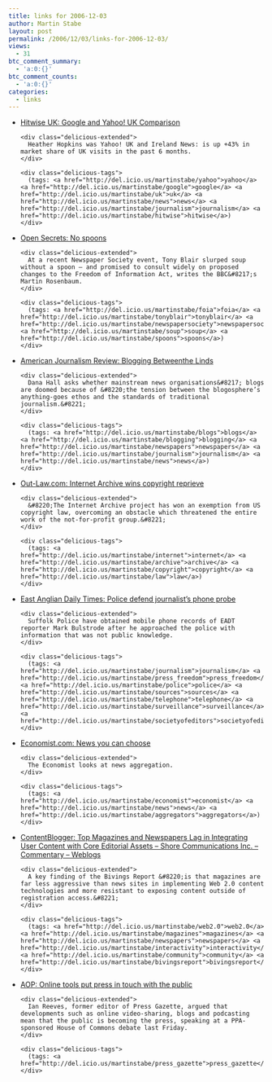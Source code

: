 ```yaml
---
title: links for 2006-12-03
author: Martin Stabe
layout: post
permalink: /2006/12/03/links-for-2006-12-03/
views:
  - 31
btc_comment_summary:
  - 'a:0:{}'
btc_comment_counts:
  - 'a:0:{}'
categories:
  - links
---
```

<ul class="delicious">
  <li>
    <div class="delicious-link">
      <a href="http://weblogs.hitwise.com/heather-hopkins/2006/11/google_and_yahoo_uk_comparison.html">Hitwise UK: Google and Yahoo! UK Comparison</a>
    </div>
    
    <div class="delicious-extended">
      Heather Hopkins was Yahoo! UK and Ireland News: is up +43% in market share of UK visits in the past 6 months.
    </div>
    
    <div class="delicious-tags">
      (tags: <a href="http://del.icio.us/martinstabe/yahoo">yahoo</a> <a href="http://del.icio.us/martinstabe/google">google</a> <a href="http://del.icio.us/martinstabe/uk">uk</a> <a href="http://del.icio.us/martinstabe/news">news</a> <a href="http://del.icio.us/martinstabe/journalism">journalism</a> <a href="http://del.icio.us/martinstabe/hitwise">hitwise</a>)
    </div>
  </li>
  
  <li>
    <div class="delicious-link">
      <a href="http://www.bbc.co.uk/blogs/opensecrets/2006/11/no_spoons.html">Open Secrets: No spoons</a>
    </div>
    
    <div class="delicious-extended">
      At a recent Newspaper Society event, Tony Blair slurped soup without a spoon — and promised to consult widely on proposed changes to the Freedom of Information Act, writes the BBC&#8217;s Martin Rosenbaum.
    </div>
    
    <div class="delicious-tags">
      (tags: <a href="http://del.icio.us/martinstabe/foia">foia</a> <a href="http://del.icio.us/martinstabe/tonyblair">tonyblair</a> <a href="http://del.icio.us/martinstabe/newspapersociety">newspapersociety</a> <a href="http://del.icio.us/martinstabe/soup">soup</a> <a href="http://del.icio.us/martinstabe/spoons">spoons</a>)
    </div>
  </li>
  
  <li>
    <div class="delicious-link">
      <a href="http://www.ajr.org/Article.asp?id=4269">American Journalism Review: Blogging Betweenthe Linds</a>
    </div>
    
    <div class="delicious-extended">
      Dana Hall asks whether mainstream news organisations&#8217; blogs are doomed because of &#8220;the tension between the blogosphere’s anything-goes ethos and the standards of traditional journalism.&#8221;
    </div>
    
    <div class="delicious-tags">
      (tags: <a href="http://del.icio.us/martinstabe/blogs">blogs</a> <a href="http://del.icio.us/martinstabe/blogging">blogging</a> <a href="http://del.icio.us/martinstabe/newspapers">newspapers</a> <a href="http://del.icio.us/martinstabe/journalism">journalism</a> <a href="http://del.icio.us/martinstabe/news">news</a>)
    </div>
  </li>
  
  <li>
    <div class="delicious-link">
      <a href="http://www.theregister.co.uk/2006/12/01/internet_archive_copyright_reprieve/">Out-Law.com: Internet Archive wins copyright reprieve</a>
    </div>
    
    <div class="delicious-extended">
      &#8220;The Internet Archive project has won an exemption from US copyright law, overcoming an obstacle which threatened the entire work of the not-for-profit group.&#8221;
    </div>
    
    <div class="delicious-tags">
      (tags: <a href="http://del.icio.us/martinstabe/internet">internet</a> <a href="http://del.icio.us/martinstabe/archive">archive</a> <a href="http://del.icio.us/martinstabe/copyright">copyright</a> <a href="http://del.icio.us/martinstabe/law">law</a>)
    </div>
  </li>
  
  <li>
    <div class="delicious-link">
      <a href="http://www.eadt.co.uk/content/eadt/news/story.aspx?brand=EADOnline&#038;category=News&#038;tBrand=EADOnline&#038;tCategory=News&#038;itemid=IPED30%20Nov%202006%2019%3A37%3A49%3A537">East Anglian Daily Times: Police defend journalist&#8217;s phone probe</a>
    </div>
    
    <div class="delicious-extended">
      Suffolk Police have obtained mobile phone records of EADT reporter Mark Bulstrode after he approached the police with information that was not public knowledge.
    </div>
    
    <div class="delicious-tags">
      (tags: <a href="http://del.icio.us/martinstabe/journalism">journalism</a> <a href="http://del.icio.us/martinstabe/press_freedom">press_freedom</a> <a href="http://del.icio.us/martinstabe/police">police</a> <a href="http://del.icio.us/martinstabe/sources">sources</a> <a href="http://del.icio.us/martinstabe/telephone">telephone</a> <a href="http://del.icio.us/martinstabe/surveillance">surveillance</a> <a href="http://del.icio.us/martinstabe/societyofeditors">societyofeditors</a>)
    </div>
  </li>
  
  <li>
    <div class="delicious-link">
      <a href="http://www.economist.com/printedition/displayStory.cfm?story_id=8312292&#038;fsrc=RSS">Economist.com: News you can choose</a>
    </div>
    
    <div class="delicious-extended">
      The Economist looks at news aggregation.
    </div>
    
    <div class="delicious-tags">
      (tags: <a href="http://del.icio.us/martinstabe/economist">economist</a> <a href="http://del.icio.us/martinstabe/news">news</a> <a href="http://del.icio.us/martinstabe/aggregators">aggregators</a>)
    </div>
  </li>
  
  <li>
    <div class="delicious-link">
      <a href="http://www.shore.com/commentary/weblogs/2006/12/by-numbers-top-magazines-and.html">ContentBlogger: Top Magazines and Newspapers Lag in Integrating User Content with Core Editorial Assets &#8211; Shore Communications Inc. &#8211; Commentary &#8211; Weblogs</a>
    </div>
    
    <div class="delicious-extended">
      A key finding of the Bivings Report &#8220;is that magazines are far less aggressive than news sites in implementing Web 2.0 content technologies and more resistant to exposing content outside of registration access.&#8221;
    </div>
    
    <div class="delicious-tags">
      (tags: <a href="http://del.icio.us/martinstabe/web2.0">web2.0</a> <a href="http://del.icio.us/martinstabe/magazines">magazines</a> <a href="http://del.icio.us/martinstabe/newspapers">newspapers</a> <a href="http://del.icio.us/martinstabe/interactivity">interactivity</a> <a href="http://del.icio.us/martinstabe/community">community</a> <a href="http://del.icio.us/martinstabe/bivingsreport">bivingsreport</a>)
    </div>
  </li>
  
  <li>
    <div class="delicious-link">
      <a href="http://www.ukaop.org.uk/cgi-bin/go.pl/legal/article.html?uid=1246">AOP: Online tools put press in touch with the public</a>
    </div>
    
    <div class="delicious-extended">
      Ian Reeves, former editor of Press Gazette, argued that developments such as online video-sharing, blogs and podcasting mean that the public is becoming the press, speaking at a PPA-sponsored House of Commons debate last Friday.
    </div>
    
    <div class="delicious-tags">
      (tags: <a href="http://del.icio.us/martinstabe/press_gazette">press_gazette</a>)
    </div>
  </li>
</ul>